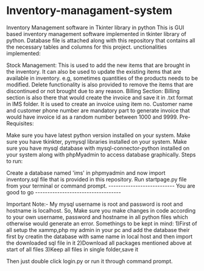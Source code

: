 # Inventory-managament-system
Inventory Management software in Tkinter library in python  This is GUI based inventory management software implemented in tkinter library of python. Database file is attached along with this repository that contains all the necessary tables and columns for this project.
unctionalities implemented:

Stock Management: This is used to add the new items that are brought in the inventory. It can also be used to update the existing items that are available in inventory. e.g, sometimes quantities of the products needs to be modified. Delete functionality is also provided to remove the items that are discontinued or not brought due to any reason.
Billing Section: Billing section is also there that would create the invoice and save it in .txt format in IMS folder. It is used to create an invoice using item no. Customer name and customer phone number are mandatory part to generate invoice that would have invoice id as a random number between 1000 and 9999.
Pre-Requisites:

Make sure you have latest python version installed on your system.
Make sure you have tkinkter, pymysql libraries installed on your system.
Make sure you have mysql database with mysql-connector-python installed on your system along with phpMyadmin to access database graphically.
Steps to run:

Create a database named 'ims' in phpmyadmin and now import inventory.sql file that is provided in this repository.
Run startpage.py file from your terminal or command prompt.
--------------------------- You are good to go -----------------------------------

Important Note:- My mysql username is root and password is root and hostname is localhost. So, Make sure you make changes in code according to your own username, password and hostname in all python files which otherwise would generate an error.
Somethings to be kept in mind:
1)First of all setup the xammp,php my admin in your pc and add the database their first by creatin the database with same name in local host and then import the downloaded sql file in it
2)Download all packages mentioned above at start of all files
3)Keep all files in single folder,save it

Then just double click login.py or run it through command prompt.